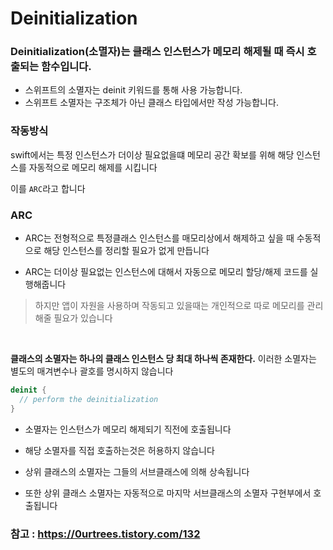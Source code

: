 # Deinitialization

### Deinitialization(소멸자)는 클래스 인스턴스가 메모리 해제될 때 즉시 호출되는 함수입니다.
* 스위프트의 소멸자는 deinit 키워드를 통해 사용 가능합니다.
* 스위프트 소멸자는 구조체가 아닌 클래스 타입에서만 작성 가능합니다.

### 작동방식

swift에서는 특정 인스턴스가 더이상 필요없을떄 메모리 공간 확보를 위해 해당 인스턴스를 자동적으로 메모리 해제를 시킵니다

이를 `ARC`라고 합니다 

### ARC

* ARC는 전형적으로 특정클래스 인스턴스를 매모리상에서 해제하고 싶을 때 수동적으로 해당 인스턴스를 정리할 필요가 없게 만듭니다

* ARC는 더이상 필요없는 인스턴스에 대해서 자동으로 메모리 할당/해제 코드를 실행해줍니다

> 하지만 앱이 자원을 사용하며 작동되고 있을때는 개인적으로 따로 메모리를 관리해줄 필요가 있습니다

<br>

**클래스의 소멸자는 하나의 클래스 인스턴스 당 최대 하나씩 존재한다.** 이러한 소멸자는 별도의 매겨변수나 괄호를 명시하지 않습니다

```swift
deinit {
  // perform the deinitialization
}
```

* 소멸자는 인스턴스가 메모리 해제되기 직전에 호출됩니다

* 해당 소멸자를 직접 호출하는것은 허용하지 않습니다

* 상위 클래스의 소멸자는 그들의 서브클래스에 의해 상속됩니다

* 또한 상위 클래스 소멸자는 자동적으로 마지막 서브클래스의 소멸자 구현부에서 호출됩니다

### 참고 : https://0urtrees.tistory.com/132
